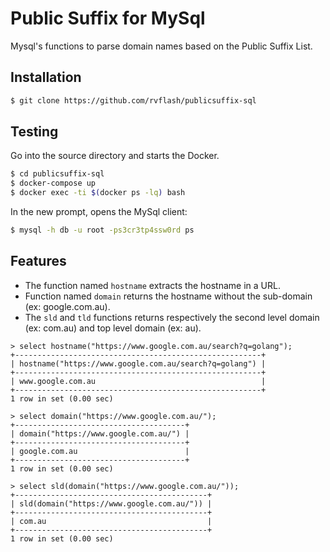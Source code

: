 # Public Suffix for MySql

Mysql's functions to parse domain names based on the Public Suffix List.


## Installation

```bash
$ git clone https://github.com/rvflash/publicsuffix-sql
```


## Testing

Go into the source directory and starts the Docker.

```bash
$ cd publicsuffix-sql
$ docker-compose up
$ docker exec -ti $(docker ps -lq) bash
```

In the new prompt, opens the MySql client: 

```bash
$ mysql -h db -u root -ps3cr3tp4ssw0rd ps
```


## Features

* The function named `hostname` extracts the hostname in a URL.
* Function named `domain` returns the hostname without the sub-domain (ex: google.com.au).
* The `sld` and `tld` functions returns respectively the second level domain (ex: com.au) and top level domain (ex: au). 

```
> select hostname("https://www.google.com.au/search?q=golang");
+-------------------------------------------------------+
| hostname("https://www.google.com.au/search?q=golang") |
+-------------------------------------------------------+
| www.google.com.au                                     |
+-------------------------------------------------------+
1 row in set (0.00 sec)

> select domain("https://www.google.com.au/");
+--------------------------------------+
| domain("https://www.google.com.au/") |
+--------------------------------------+
| google.com.au                        |
+--------------------------------------+
1 row in set (0.00 sec)

> select sld(domain("https://www.google.com.au/"));
+-------------------------------------------+
| sld(domain("https://www.google.com.au/")) |
+-------------------------------------------+
| com.au                                    |
+-------------------------------------------+
1 row in set (0.00 sec)
```
